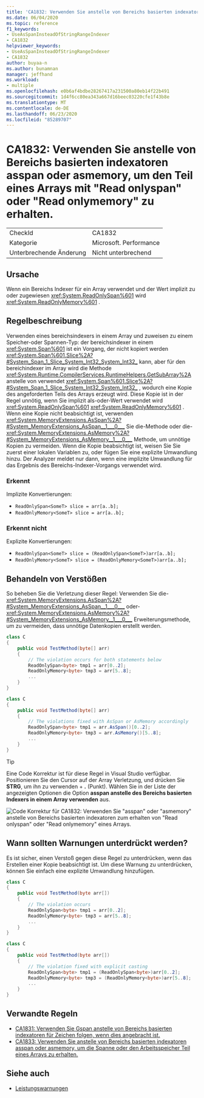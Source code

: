 ```yaml
---
title: 'CA1832: Verwenden Sie anstelle von Bereichs basierten indexatoren asspan oder asmemory, um den Teil eines Arrays mit "Read onlyspan" oder "Read onlymemory" zu erhalten.'
ms.date: 06/04/2020
ms.topic: reference
f1_keywords:
- UseAsSpanInsteadOfStringRangeIndexer
- CA1832
helpviewer_keywords:
- UseAsSpanInsteadOfStringRangeIndexer
- CA1832
author: buyaa-n
ms.author: bunamnan
manager: jeffhand
ms.workload:
- multiple
ms.openlocfilehash: e0b6af4bdbe28267417a231500a80eb14f22b491
ms.sourcegitcommit: 1d4f6cc80ea343a667d16beec03220cfe1f43b8e
ms.translationtype: MT
ms.contentlocale: de-DE
ms.lasthandoff: 06/23/2020
ms.locfileid: "85289707"
---
```

# <a name="ca1832-use-asspan-or-asmemory-instead-of-range-based-indexers-for-getting-readonlyspan-or-readonlymemory-portion-of-an-array"></a>CA1832: Verwenden Sie anstelle von Bereichs basierten indexatoren asspan oder asmemory, um den Teil eines Arrays mit "Read onlyspan" oder "Read onlymemory" zu erhalten.

|||
|-|-|
|CheckId|CA1832|
|Kategorie|Microsoft. Performance|
|Unterbrechende Änderung|Nicht unterbrechend|

## <a name="cause"></a>Ursache

Wenn ein Bereichs Indexer für ein Array verwendet und der Wert implizit zu oder zugewiesen <xref:System.ReadOnlySpan%601> wird <xref:System.ReadOnlyMemory%601> .

## <a name="rule-description"></a>Regelbeschreibung

Verwenden eines bereichsindexers in einem Array und zuweisen zu einem Speicher-oder Spannen-Typ: der bereichsindexer in einem <xref:System.Span%601> ist ein Vorgang, der nicht kopiert werden <xref:System.Span%601.Slice%2A?#System_Span_1_Slice_System_Int32_System_Int32_> kann, aber für den bereichindexer im Array wird die Methode <xref:System.Runtime.CompilerServices.RuntimeHelpers.GetSubArray%2A> anstelle von verwendet <xref:System.Span%601.Slice%2A?#System_Span_1_Slice_System_Int32_System_Int32_> , wodurch eine Kopie des angeforderten Teils des Arrays erzeugt wird. Diese Kopie ist in der Regel unnötig, wenn Sie implizit als-oder-Wert verwendet wird <xref:System.ReadOnlySpan%601> <xref:System.ReadOnlyMemory%601> . Wenn eine Kopie nicht beabsichtigt ist, verwenden <xref:System.MemoryExtensions.AsSpan%2A?#System_MemoryExtensions_AsSpan__1___0___> Sie die-Methode oder die- <xref:System.MemoryExtensions.AsMemory%2A?#System_MemoryExtensions_AsMemory__1___0___> Methode, um unnötige Kopien zu vermeiden. Wenn die Kopie beabsichtigt ist, weisen Sie Sie zuerst einer lokalen Variablen zu, oder fügen Sie eine explizite Umwandlung hinzu. Der Analyzer meldet nur dann, wenn eine implizite Umwandlung für das Ergebnis des Bereichs-Indexer-Vorgangs verwendet wird.

### <a name="detects"></a>Erkennt

Implizite Konvertierungen:
- `ReadOnlySpan<SomeT> slice = arr[a..b];`
- `ReadOnlyMemory<SomeT> slice = arr[a..b];`

### <a name="does-not-detect"></a>Erkennt nicht

Explizite Konvertierungen:<br>
- `ReadOnlySpan<SomeT> slice = (ReadOnlySpan<SomeT>)arr[a..b];`
- `ReadOnlyMemory<SomeT> slice = (ReadOnlyMemory<SomeT>)arr[a..b];`

## <a name="how-to-fix-violations"></a>Behandeln von Verstößen

So beheben Sie die Verletzung dieser Regel: Verwenden Sie die- <xref:System.MemoryExtensions.AsSpan%2A?#System_MemoryExtensions_AsSpan__1___0___> oder- <xref:System.MemoryExtensions.AsMemory%2A?#System_MemoryExtensions_AsMemory__1___0___> Erweiterungsmethode, um zu vermeiden, dass unnötige Datenkopien erstellt werden.

```csharp
class C
{
    public void TestMethod(byte[] arr)
    {
        // The violation occurs for both statements below
        ReadOnlySpan<byte> tmp1 = arr[0..2];
        ReadOnlyMemory<byte> tmp3 = arr[5..8];
        ...
    }
}
```

```csharp
class C
{
    public void TestMethod(byte[] arr)
    {
        // The violations fixed with AsSpan or AsMemory accordingly
        ReadOnlySpan<byte> tmp1 = arr.AsSpan()[0..2];
        ReadOnlyMemory<byte> tmp3 = arr.AsMemory()[5..8];
        ...
    }
}
```

> [!TIP]
> Eine Code Korrektur ist für diese Regel in Visual Studio verfügbar. Positionieren Sie den Cursor auf der Array Verletzung, und drücken Sie **STRG**, um ihn zu verwenden + **.** (Punkt). Wählen Sie in der Liste der angezeigten Optionen die Option **asspan anstelle des Bereichs basierten Indexers in einem Array verwenden** aus.
>
> ![Code Korrektur für CA1832: Verwenden Sie "asspan" oder "asmemory" anstelle von Bereichs basierten indexatoren zum erhalten von "Read onlyspan" oder "Read onlymemory" eines Arrays.](media/ca1832_codefix.png)

## <a name="when-to-suppress-warnings"></a>Wann sollten Warnungen unterdrückt werden?

Es ist sicher, einen Verstoß gegen diese Regel zu unterdrücken, wenn das Erstellen einer Kopie beabsichtigt ist. Um diese Warnung zu unterdrücken, können Sie einfach eine explizite Umwandlung hinzufügen.

```csharp
class C
{
    public void TestMethod(byte arr[])
    {
        // The violation occurs
        ReadOnlySpan<byte> tmp1 = arr[0..2];
        ReadOnlyMemory<byte> tmp3 = arr[5..8];
        ...
    }
}
```

```csharp
class C
{
    public void TestMethod(byte arr[])
    {
        // The violation fixed with explicit casting
        ReadOnlySpan<byte> tmp1 = (ReadOnlySpan<byte>)arr[0..2];
        ReadOnlyMemory<byte> tmp3 = (ReadOnlyMemory<byte>)arr[5..8];
        ...
    }
}
```

## <a name="related-rules"></a>Verwandte Regeln

- [CA1831: Verwenden Sie Gspan anstelle von Bereichs basierten indexatoren für Zeichen folgen, wenn dies angebracht ist.](ca1831.md)
- [CA1833: Verwenden Sie anstelle von Bereichs basierten indexatoren asspan oder asmemory, um die Spanne oder den Arbeitsspeicher Teil eines Arrays zu erhalten.](ca1833.md)

## <a name="see-also"></a>Siehe auch

- [Leistungswarnungen](../code-quality/performance-warnings.md)
